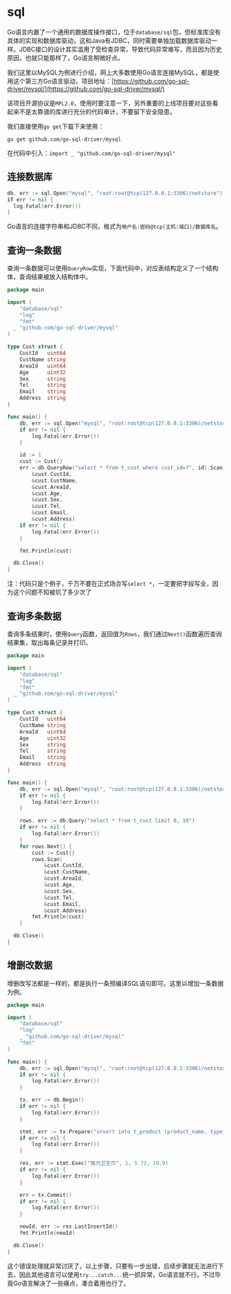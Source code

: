 # sql

Go语言内置了一个通用的数据库操作接口，位于`database/sql`包，但标准库没有具体的实现和数据库驱动，这和Java有JDBC，同时需要单独加载数据库驱动一样。JDBC接口的设计其实滥用了受检查异常，导致代码异常难写，而且因为历史原因，也就只能那样了，Go语言稍微好点。

我们这里以MySQL为例进行介绍，网上大多数使用Go语言连接MySQL，都是使用这个第三方Go语言驱动，项目地址：[https://github.com/go-sql-driver/mysql/](https://github.com/go-sql-driver/mysql/)

该项目开源协议是`MPL2.0`，使用时要注意一下，另外重要的上线项目要对这些看起来不是太靠谱的库进行充分的代码审计，不要留下安全隐患。

我们直接使用`go get`下载下来使用：

```
go get github.com/go-sql-driver/mysql
```

在代码中引入：`import _ "github.com/go-sql-driver/mysql"`

## 连接数据库

```go
db, err := sql.Open("mysql", "root:root@tcp(127.0.0.1:3306)/netstore")
if err != nil {
  log.Fatal(err.Error())
}
```

Go语言的连接字符串和JDBC不同，格式为`用户名:密码@tcp(主机:端口)/数据库名`。

## 查询一条数据

查询一条数据可以使用`QueryRow`实现，下面代码中，对应表结构定义了一个结构体，查询结果被放入结构体中。

```go
package main

import (
	"database/sql"
	"log"
	"fmt"
  _ "github.com/go-sql-driver/mysql"
)

type Cust struct {
	CustId   uint64
	CustName string
	AreaId   uint64
	Age      uint32
	Sex      string
	Tel      string
	Email    string
	Address  string
}

func main() {
	db, err := sql.Open("mysql", "root:root@tcp(127.0.0.1:3306)/netstore")
	if err != nil {
		log.Fatal(err.Error())
	}

	id := 1
	cust := Cust{}
	err = db.QueryRow("select * from t_cust where cust_id=?", id).Scan(
		&cust.CustId,
		&cust.CustName,
		&cust.AreaId,
		&cust.Age,
		&cust.Sex,
		&cust.Tel,
		&cust.Email,
		&cust.Address)
	if err != nil {
		log.Fatal(err.Error())
	}

	fmt.Println(cust)

  db.Close()
}
```

注：代码只是个例子，千万不要在正式场合写`select *`，一定要把字段写全，因为这个问题不知被坑了多少次了

## 查询多条数据

查询多条结果时，使用`Query`函数，返回值为`Rows`，我们通过`Next()`函数遍历查询结果集，取出每条记录并打印。

```go
package main

import (
	"database/sql"
	"log"
	"fmt"
  _ "github.com/go-sql-driver/mysql"
)

type Cust struct {
	CustId   uint64
	CustName string
	AreaId   uint64
	Age      uint32
	Sex      string
	Tel      string
	Email    string
	Address  string
}

func main() {
	db, err := sql.Open("mysql", "root:root@tcp(127.0.0.1:3306)/netstore")
	if err != nil {
		log.Fatal(err.Error())
	}

	rows, err := db.Query("select * from t_cust limit 0, 10")
	if err != nil {
		log.Fatal(err.Error())
	}
	for rows.Next() {
		cust := Cust{}
		rows.Scan(
			&cust.CustId,
			&cust.CustName,
			&cust.AreaId,
			&cust.Age,
			&cust.Sex,
			&cust.Tel,
			&cust.Email,
			&cust.Address)
		fmt.Println(cust)
	}

  db.Close()
}
```

## 增删改数据

增删改写法都是一样的，都是执行一条预编译SQL语句即可。这里以增加一条数据为例。

```go
package main

import (
	"database/sql"
	"log"
	_ "github.com/go-sql-driver/mysql"
	"fmt"
)

func main() {
	db, err := sql.Open("mysql", "root:root@tcp(127.0.0.1:3306)/netstore")
	if err != nil {
		log.Fatal(err.Error())
	}

	tx, err := db.Begin()
	if err != nil {
		log.Fatal(err.Error())
	}

	stmt, err := tx.Prepare("insert into t_product (product_name, type_id, cost, price) values (?, ?, ?, ?)")
	if err != nil {
		log.Fatal(err.Error())
	}

	res, err := stmt.Exec("强力卫生巾", 1, 5.72, 19.9)
	if err != nil {
		log.Fatal(err.Error())
	}

	err = tx.Commit()
	if err != nil {
		log.Fatal(err.Error())
	}

	newId, err := res.LastInsertId()
	fmt.Println(newId)

  db.Close()
}
```

这个错误处理就非常讨厌了，以上步骤，只要有一步出错，后续步骤就无法进行下去，因此其他语言可以使用`try...catch...`统一抓异常，Go语言就不行。不过毕竟Go语言解决了一些痛点，凑合着用也行了。
